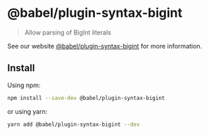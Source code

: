 # @babel/plugin-syntax-bigint

> Allow parsing of BigInt literals

See our
website [@babel/plugin-syntax-bigint](https://babeljs.io/docs/en/next/babel-plugin-syntax-bigint.html)
for more information.

## Install

Using npm:

```sh
npm install --save-dev @babel/plugin-syntax-bigint
```

or using yarn:

```sh
yarn add @babel/plugin-syntax-bigint --dev
```
